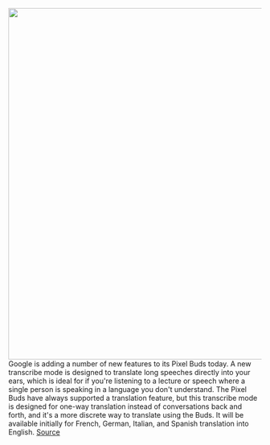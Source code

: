 <img src='https://cdn.vox-cdn.com/thumbor/0QDTHo02wBmrwMknjIpIUvSN9-E=/0x0:2040x1245/1200x800/filters:focal(857x460:1183x786)/cdn.vox-cdn.com/uploads/chorus_image/image/67232743/Screen_Shot_2020_04_27_at_1.56.53_AM.0.jpg' width='700px' /><br/>
Google is adding a number of new features to its Pixel Buds today. A new transcribe mode is designed to translate long speeches directly into your ears, which is ideal for if you're listening to a lecture or speech where a single person is speaking in a language you don't understand. The Pixel Buds have always supported a translation feature, but this transcribe mode is designed for one-way translation instead of conversations back and forth, and it's a more discrete way to translate using the Buds. It will be available initially for French, German, Italian, and Spanish translation into English.
<a href='https://www.theverge.com/2020/8/20/21374925/google-pixel-buds-transcribe-mode-bast-boost-sharing-detection-features'> Source <a/>